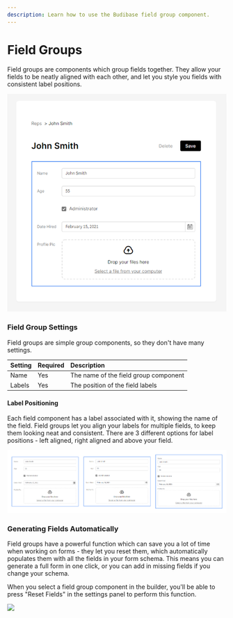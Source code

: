 ```yaml
---
description: Learn how to use the Budibase field group component.
---
```


# Field Groups

Field groups are components which group fields together. They allow your fields to be neatly aligned with each other, and let you style you fields with consistent label positions.

![A Budibase form with a field group highlighted](../../.gitbook/assets/image%20%2811%29.png)

### Field Group Settings

Field groups are simple group components, so  they don't have many settings. 

| Setting | Required | Description |
| :--- | :--- | :--- |
| Name | Yes | The name of the field group component |
| Labels | Yes | The position of the field labels |

#### Label Positioning

Each field component has a label associated with it, showing the name of the field. Field groups let you align your labels for multiple fields, to keep them looking neat and consistent. There are 3 different options for label positions - left aligned, right aligned and above your field.

![The 3 different label position options](../../.gitbook/assets/field-groups.png)

### Generating Fields Automatically

Field groups have a powerful function which can save you a lot of time when working on forms - they let you reset them, which automatically populates them with all the fields in your form schema. This means you can generate a full form in one click, or you can add in missing fields if you change your schema.

When you select a field group component in the builder, you'll be able to press "Reset Fields" in the settings panel to perform this function.

![](../../.gitbook/assets/107383157-9fbf3f80-6ae8-11eb-8f4a-09154ed98330.gif)



